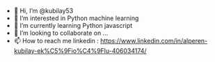 - 👋 Hi, I’m @kubilay53 
- 👀 I’m interested in Python machine learning 
- 🌱 I’m currently learning Python javascript 
- 💞️ I’m looking to collaborate on ...
- 📫 How to reach me  linkedin : https://www.linkedin.com/in/alperen-kubilay-ek%C5%9Fio%C4%9Flu-406034174/
<!---
kubilay53/kubilay53 is a ✨ special ✨ repository because its `README.md` (this file) appears on your GitHub profile.
You can click the Preview link to take a look at your changes.
--->
